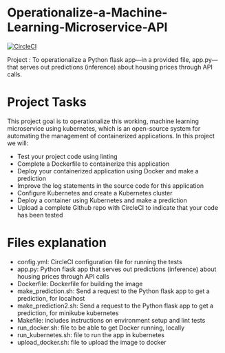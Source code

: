 # Operationalize-a-Machine-Learning-Microservice-API
[![CircleCI](https://circleci.com/gh/abhishek3100/Operationalize-a-Machine-Learning-Microservice-API.svg?style=svg)](https://app.circleci.com/pipelines/github/abhishek3100/Operationalize-a-Machine-Learning-Microservice-API/6/workflows/dd587e12-1c7b-4a9b-b920-ed60f5d0f822/jobs/8)

Project : To operationalize a Python flask app—in a provided file, app.py—that serves out predictions (inference) about housing prices through API calls.

# Project Tasks
This project goal is to operationalize this working, machine learning microservice using kubernetes, which is an open-source system for automating the management of containerized applications. In this project we will:

- Test your project code using linting
- Complete a Dockerfile to containerize this application
- Deploy your containerized application using Docker and make a prediction
- Improve the log statements in the source code for this application
- Configure Kubernetes and create a Kubernetes cluster
- Deploy a container using Kubernetes and make a prediction
- Upload a complete Github repo with CircleCI to indicate that your code has been tested

# Files explanation
- config.yml: CircleCI configuration file for running the tests
- app.py: Python flask app that serves out predictions (inference) about housing prices through API calls
- Dockerfile: Dockerfile for building the image
- make_prediction.sh: Send a request to the Python flask app to get a prediction, for localhost
- make_prediction2.sh: Send a request to the Python flask app to get a prediction, for minikube kubernetes
- Makefile: includes instructions on environment setup and lint tests
- run_docker.sh: file to be able to get Docker running, locally
- run_kubernetes.sh: file to run the app in kubernetes
- upload_docker.sh: file to upload the image to docker
